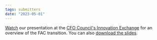 ```yaml
---
tags: submitters
date: "2023-05-01"
---
```

[Watch](https://vimeo.com/702983024/ec4e715952) our presentation at the [CFO Council's Innovation Exchange](https://www.cfo.gov/financial-assistance/resources/innovation-exchanges.html) for an overview of the FAC transition. You can also [download the slides](https://www.cfo.gov/wp-content/uploads/2022/20220421-April%20IEX%20FAC%20Slides.pdf).
